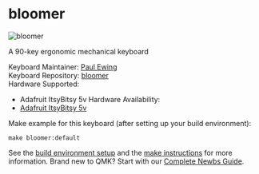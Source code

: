 # bloomer

![bloomer](http://assets.cozykeys.xyz/images/keyboards/bloomer/bloomer-front_1600x1600.jpg)

A 90-key ergonomic mechanical keyboard

Keyboard Maintainer: [Paul Ewing](https://github.com/pcewing)  
Keyboard Repository: [bloomer](https://github.com/cozykeys/bloomer)  
Hardware Supported:
- Adafruit ItsyBitsy 5v
Hardware Availability:
- [Adafruit ItsyBitsy 5v](https://www.adafruit.com/product/3677)

Make example for this keyboard (after setting up your build environment):

```
make bloomer:default
```

See the [build environment setup](https://docs.qmk.fm/#/getting_started_build_tools) and the [make instructions](https://docs.qmk.fm/#/getting_started_make_guide) for more information. Brand new to QMK? Start with our [Complete Newbs Guide](https://docs.qmk.fm/#/newbs).

